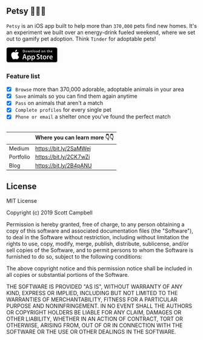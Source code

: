 ## Petsy 🐶🐱🐰
`Petsy` is an iOS app built to help more than `370,000` pets find new homes. It's an experiment we built over an energy-drink fueled weekend, where we set out to gamify pet adoption. Think `Tinder` for adoptable pets!   

[![Appstore](assets/store.png)](https://itunes.apple.com/us/app/petsy/id1313508114?ls=1&mt=8)


### Feature list
- [x] `Browse` more than 370,000 adorable, adoptable animals in your area   
- [x] `Save` animals so you can find them again anytime   
- [x] `Pass` on animals that aren't a match   
- [x] `Complete profiles` for every single pet  
- [x] `Phone or email` a shelter once you've found the perfect match   
&nbsp;

|         | Where you can learn more 👇👇 |
|---------|-------------------------------|
Medium | https://bit.ly/2SaMWej
Portfolio | https://bit.ly/2CK7wZi
Blog | https://bit.ly/2B4pANU  

## License

MIT License

Copyright (c) 2019 Scott Campbell

Permission is hereby granted, free of charge, to any person obtaining a copy
of this software and associated documentation files (the "Software"), to deal
in the Software without restriction, including without limitation the rights
to use, copy, modify, merge, publish, distribute, sublicense, and/or sell
copies of the Software, and to permit persons to whom the Software is
furnished to do so, subject to the following conditions:

The above copyright notice and this permission notice shall be included in all
copies or substantial portions of the Software.

THE SOFTWARE IS PROVIDED "AS IS", WITHOUT WARRANTY OF ANY KIND, EXPRESS OR
IMPLIED, INCLUDING BUT NOT LIMITED TO THE WARRANTIES OF MERCHANTABILITY,
FITNESS FOR A PARTICULAR PURPOSE AND NONINFRINGEMENT. IN NO EVENT SHALL THE
AUTHORS OR COPYRIGHT HOLDERS BE LIABLE FOR ANY CLAIM, DAMAGES OR OTHER
LIABILITY, WHETHER IN AN ACTION OF CONTRACT, TORT OR OTHERWISE, ARISING FROM,
OUT OF OR IN CONNECTION WITH THE SOFTWARE OR THE USE OR OTHER DEALINGS IN THE
SOFTWARE.
